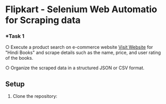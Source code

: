 # Flipkart - Selenium Web Automatio for Scraping data

### *Task 1 
○ Execute a product search on e-commerce website [Visit Website](https://www.flipkart.com/"Flipkart") for "Hindi Books" and scrape details such as the name, price, and user rating of the books.

○ Organize the scraped data in a structured JSON or CSV format.

## Setup
1. Clone the repository:


